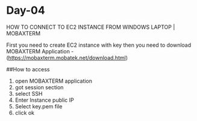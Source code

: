 # Day-04
HOW TO CONNECT TO EC2 INSTANCE FROM WINDOWS LAPTOP | MOBAXTERM

First you need to create EC2 instance with key
then you need to download MOBAXTERM Application - (https://mobaxterm.mobatek.net/download.html)

##How to access
1. open MOBAXTERM application
2. got session section
3. select SSH
4. Enter Instance public IP
5. Select key.pem file
6. click ok


